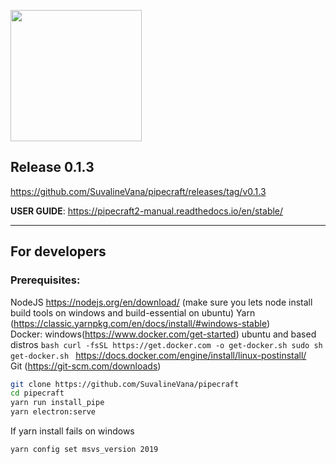 <a href="url"><img src="https://user-images.githubusercontent.com/18046232/145723441-51c3cbd0-7caf-485c-92d3-dbe253f6a73f.png" align="center" height="210" width="210" ></a>

## Release 0.1.3

https://github.com/SuvalineVana/pipecraft/releases/tag/v0.1.3

**USER GUIDE**: https://pipecraft2-manual.readthedocs.io/en/stable/

---

## For developers

### Prerequisites:

NodeJS https://nodejs.org/en/download/ (make sure you lets node install build tools on windows and build-essential on ubuntu)
Yarn (https://classic.yarnpkg.com/en/docs/install/#windows-stable)  
Docker: windows(https://www.docker.com/get-started)
ubuntu and based distros `bash curl -fsSL https://get.docker.com -o get-docker.sh sudo sh get-docker.sh `
https://docs.docker.com/engine/install/linux-postinstall/  
Git (https://git-scm.com/downloads)

```bash
git clone https://github.com/SuvalineVana/pipecraft
cd pipecraft
yarn run install_pipe
yarn electron:serve
```

If yarn install fails on windows

```bash
yarn config set msvs_version 2019
```
